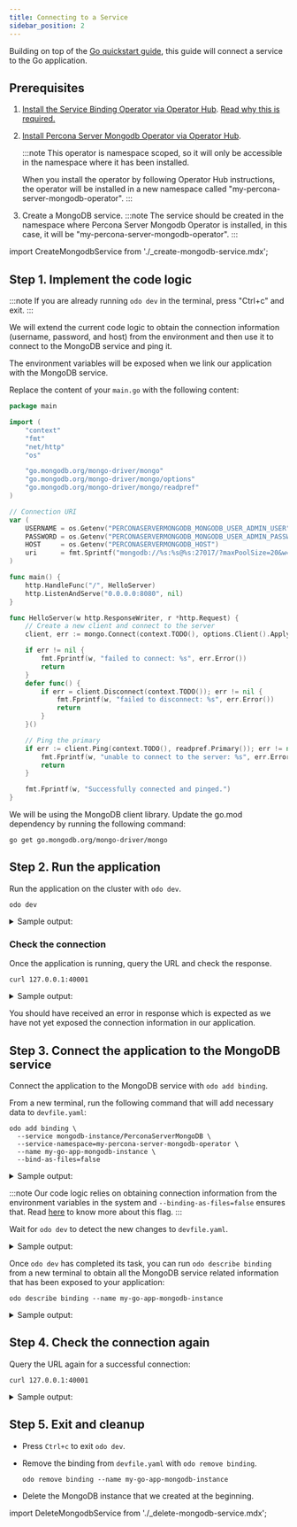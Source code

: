 ```yaml
---
title: Connecting to a Service
sidebar_position: 2
---
```


Building on top of the [Go quickstart guide](../quickstart/go.md), this guide will connect a service to the Go application.

## Prerequisites
1. [Install the Service Binding Operator via Operator Hub](https://operatorhub.io/operator/service-binding-operator). [Read why this is required.](../../command-reference/add-binding.md#description)

2. [Install Percona Server Mongodb Operator via Operator Hub](https://operatorhub.io/operator/percona-server-mongodb-operator).

    :::note
    This operator is namespace scoped, so it will only be accessible in the namespace where it has been installed.

    When you install the operator by following Operator Hub instructions, the operator will be installed in a new namespace called "my-percona-server-mongodb-operator".
    :::

3. Create a MongoDB service.
:::note
The service should be created in the namespace where Percona Server Mongodb Operator is installed, in this case, it will be "my-percona-server-mongodb-operator".
:::

import CreateMongodbService from './_create-mongodb-service.mdx';

<CreateMongodbService/>

## Step 1. Implement the code logic
:::note
If you are already running `odo dev` in the terminal, press "Ctrl+c" and exit.
:::

We will extend the current code logic to obtain the connection information (username, password, and host) from the environment and then use it to connect to the MongoDB service and ping it.

The environment variables will be exposed when we link our application with the MongoDB service.

Replace the content of your `main.go` with the following content:
```go
package main

import (
	"context"
	"fmt"
	"net/http"
	"os"

	"go.mongodb.org/mongo-driver/mongo"
	"go.mongodb.org/mongo-driver/mongo/options"
	"go.mongodb.org/mongo-driver/mongo/readpref"
)

// Connection URI
var (
	USERNAME = os.Getenv("PERCONASERVERMONGODB_MONGODB_USER_ADMIN_USER")
	PASSWORD = os.Getenv("PERCONASERVERMONGODB_MONGODB_USER_ADMIN_PASSWORD")
	HOST     = os.Getenv("PERCONASERVERMONGODB_HOST")
	uri      = fmt.Sprintf("mongodb://%s:%s@%s:27017/?maxPoolSize=20&w=majority", USERNAME, PASSWORD, HOST)
)

func main() {
	http.HandleFunc("/", HelloServer)
	http.ListenAndServe("0.0.0.0:8080", nil)
}

func HelloServer(w http.ResponseWriter, r *http.Request) {
	// Create a new client and connect to the server
	client, err := mongo.Connect(context.TODO(), options.Client().ApplyURI(uri))

	if err != nil {
		fmt.Fprintf(w, "failed to connect: %s", err.Error())
		return
	}
	defer func() {
		if err = client.Disconnect(context.TODO()); err != nil {
			fmt.Fprintf(w, "failed to disconnect: %s", err.Error())
			return
		}
	}()

	// Ping the primary
	if err := client.Ping(context.TODO(), readpref.Primary()); err != nil {
		fmt.Fprintf(w, "unable to connect to the server: %s", err.Error())
		return
	}

	fmt.Fprintf(w, "Successfully connected and pinged.")
}
```
We will be using the MongoDB client library. Update the go.mod dependency by running the following command: 
```shell
go get go.mongodb.org/mongo-driver/mongo
```

## Step 2. Run the application
Run the application on the cluster with `odo dev`.
```shell
odo dev
```
<details>
<summary>Sample output:</summary>

```shell
$ odo dev
  __
 /  \__     Developing using the my-go-app Devfile
 \__/  \    Namespace: odo-dev
 /  \__/    odo version: v3.0.0-rc1
 \__/

↪ Running on the cluster in Dev mode
•  Waiting for Kubernetes resources  ...
⚠  Pod is Pending
✓  Pod is Running
✓  Syncing files into the container [152ms]
✓  Building your application in container on cluster (command: build) [15s]
•  Executing the application (command: run)  ...
-  Forwarding from 127.0.0.1:40001 -> 8080


Watching for changes in the current directory /tmp/go
Press Ctrl+c to exit `odo dev` and delete resources from the cluster

Pushing files...


File /tmp/go/.odo changed
•  Waiting for Kubernetes resources  ...
✓  Syncing files into the container [1ms]

Watching for changes in the current directory /tmp/go
Press Ctrl+c to exit `odo dev` and delete resources from the cluster
```
</details>


### Check the connection

Once the application is running, query the URL and check the response.
```shell
curl 127.0.0.1:40001
```
<details>
<summary>Sample output:</summary>

```shell
$ curl 127.0.0.1:40001
failed to connect: error validating uri: username required if URI contains user info
```
</details>


You should have received an error in response which is expected as we have not yet exposed the connection information in our application.

## Step 3. Connect the application to the MongoDB service
Connect the application to the MongoDB service with `odo add binding`.

From a new terminal, run the following command that will add necessary data to `devfile.yaml`:
```shell
odo add binding \
  --service mongodb-instance/PerconaServerMongoDB \
  --service-namespace=my-percona-server-mongodb-operator \
  --name my-go-app-mongodb-instance \
  --bind-as-files=false
```

<details>
<summary>Sample output:</summary>

```shell
$ odo add binding --service mongodb-instance/PerconaServerMongoDB --service-namespace=my-percona-server-mongodb-operator --name my-go-app-mongodb-instance --bind-as-files=false
 ✓  Successfully added the binding to the devfile.
Run `odo dev` to create it on the cluster.
```
</details>


:::note
Our code logic relies on obtaining connection information from the environment variables in the system and `--binding-as-files=false` ensures that. Read [here](../../command-reference/add-binding.md#understanding-bind-as-files) to know more about this flag.
:::

Wait for `odo dev` to detect the new changes to `devfile.yaml`. 

<details>
<summary>Sample output:</summary>

```shell
$ odo dev
  __
 /  \__     Developing using the my-go-app Devfile
 \__/  \    Namespace: odo-dev
 /  \__/    odo version: v3.0.0-rc1
 \__/

↪ Running on the cluster in Dev mode
•  Waiting for Kubernetes resources  ...
⚠  Pod is Pending
✓  Pod is Running
✓  Syncing files into the container [152ms]
✓  Building your application in container on cluster (command: build) [15s]
•  Executing the application (command: run)  ...
-  Forwarding from 127.0.0.1:40001 -> 8080


Watching for changes in the current directory /tmp/go
Press Ctrl+c to exit `odo dev` and delete resources from the cluster

Pushing files...


File /tmp/go/.odo changed
•  Waiting for Kubernetes resources  ...
✓  Syncing files into the container [1ms]

Watching for changes in the current directory /tmp/go
Press Ctrl+c to exit `odo dev` and delete resources from the cluster

Pushing files...


File /tmp/go/devfile.yaml changed
•  Waiting for Kubernetes resources  ...
✓  Creating kind ServiceBinding
Error occurred on Push - watch command was unable to push component: some servicebindings are not injected

Updating Component...

•  Waiting for Kubernetes resources  ...
Error occurred on Push - watch command was unable to push component: some servicebindings are not injected

⚠  Pod is Terminating
•  Waiting for Kubernetes resources  ...
✗  Finished executing the application (command: run) [1m]
⚠  No pod exists
⚠  Pod is Pending
✓  Pod is Running
✓  Syncing files into the container [170ms]
✓  Building your application in container on cluster (command: build) [192ms]
•  Executing the application (command: run)  ...
-  Forwarding from 127.0.0.1:40001 -> 8080


Watching for changes in the current directory /tmp/go
Press Ctrl+c to exit `odo dev` and delete resources from the cluster

Pushing files...


File /tmp/go/devfile.yaml changed

File /tmp/go/.odo/devstate.json changed
•  Waiting for Kubernetes resources  ...
✓  Syncing files into the container [1ms]

Watching for changes in the current directory /tmp/go
Press Ctrl+c to exit `odo dev` and delete resources from the cluster


```
</details>

Once `odo dev` has completed its task, you can run `odo describe binding` from a new terminal to obtain all the MongoDB service related information that has been exposed to your application:
```shell
odo describe binding --name my-go-app-mongodb-instance
```
<details>
<summary>Sample output:</summary>

```shell
$ odo describe binding --name my-go-app-mongodb-instance
Service Binding Name: my-go-app-mongodb-instance
Services:
 •  mongodb-instance (PerconaServerMongoDB.psmdb.percona.com) (namespace: my-percona-server-mongodb-operator)
Bind as files: false
Detect binding resources: true
Available binding information:
 •  PERCONASERVERMONGODB_MONGODB-KEY
 •  PERCONASERVERMONGODB_MONGODB_CLUSTER_MONITOR_USER
 •  PERCONASERVERMONGODB_USERNAME
 •  PERCONASERVERMONGODB_CLUSTERIP
 •  PERCONASERVERMONGODB_MONGODB_CLUSTER_MONITOR_PASSWORD
 •  PERCONASERVERMONGODB_MONGODB_USER_ADMIN_USER
 •  PERCONASERVERMONGODB_PASSWORD
 •  PERCONASERVERMONGODB_HOST
 •  PERCONASERVERMONGODB_MONGODB_USER_ADMIN_PASSWORD
 •  PERCONASERVERMONGODB_PROVIDER
 •  PERCONASERVERMONGODB_TYPE
 •  PERCONASERVERMONGODB_MONGODB_BACKUP_PASSWORD
 •  PERCONASERVERMONGODB_MONGODB_BACKUP_USER
 •  PERCONASERVERMONGODB_MONGODB_CLUSTER_ADMIN_PASSWORD
 •  PERCONASERVERMONGODB_MONGODB_CLUSTER_ADMIN_USER

```
</details>

## Step 4. Check the connection again
Query the URL again for a successful connection: 
```shell
curl 127.0.0.1:40001
```

<details>
<summary>Sample output:</summary>

```shell
$ curl 127.0.0.1:40001
Successfully connected and pinged.
```
</details>


## Step 5. Exit and cleanup
* Press `Ctrl+c` to exit `odo dev`.

* Remove the binding from `devfile.yaml` with `odo remove binding`.
    ```shell
    odo remove binding --name my-go-app-mongodb-instance
    ```

* Delete the MongoDB instance that we created at the beginning.

import DeleteMongodbService from './_delete-mongodb-service.mdx';

<DeleteMongodbService/>
